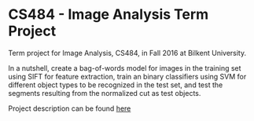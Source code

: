 # CS484 - Image Analysis Term Project

Term project for Image Analysis, CS484, in Fall 2016 at Bilkent University.

In a nutshell, create a bag-of-words model for images in the training set using SIFT for feature extraction, train an binary classifiers using SVM for different object types to be recognized in the test set, and test the segments resulting from the normalized cut as test objects.

Project description can be found [here](https://github.com/cagdass/cs484_project/blob/master/project_description.pdf)

